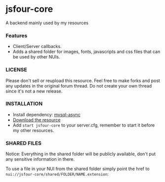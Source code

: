 # jsfour-core
A backend mainly used by my resources

### Features
* Client/Server callbacks.
* Adds a shared folder for images, fonts, javascripts and css files that can be used by other NUIs.

### LICENSE
Please don't sell or reupload this resource. Feel free to make forks and post any updates in the original forum thread. Do not create your own thread since it's not a new release.

### INSTALLATION
* Install dependency: <a href="https://github.com/brouznouf/fivem-mysql-async">mysql-async</a>
* <a href="https://github.com/jonassvensson4/jsfour-core/">Download the resource</a>
* Add `start jsfour-core` to your server.cfg, remember to start it before my other resources.

### SHARED FILES
Notice: Everything in the shared folder will be publicly available, don't put any sensitive information in there.

To use a file in your NUI from the shared folder simply point the href to `nui://jsfour-core/shared/FOLDER/NAME.extension`:
